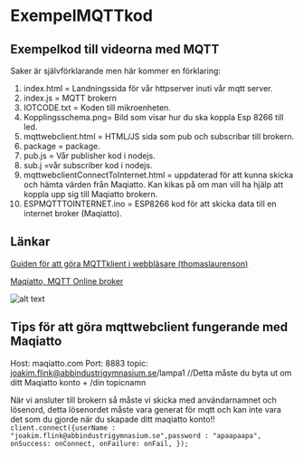 # ExempelMQTTkod
## Exempelkod till videorna med MQTT

Saker är självförklarande men här kommer en förklaring:
1. index.html = Landningssida för vår httpserver inuti vår mqtt server.
2. index.js = MQTT brokern
3. IOTCODE.txt = Koden till mikroenheten.
4. Kopplingsschema.png= Bild som visar hur du ska koppla Esp 8266 till led.
5. mqttwebclient.html = HTML/JS sida som pub och subscribar till brokern.
6. package = package.
7. pub.js = Vår publisher kod i nodejs.
8. sub.j =vår subscriber kod i nodejs.
9. mqttwebclientConnectToInternet.html  = uppdaterad för att kunna skicka och hämta värden från Maqiatto. Kan kikas på om man vill ha hjälp att koppla upp sig till Maqiatto brokern.
10. ESPMQTTTOINTERNET.ino = ESP8266 kod för att skicka data till en internet broker (Maqiatto).


## Länkar
[Guiden för att göra MQTTklient i webbläsare (thomaslaurenson)](https://www.thomaslaurenson.com/blog/2018/07/10/mqtt-web-application-using-javascript-and-websockets/)



[Maqiatto, MQTT Online broker](https://www.maqiatto.com/connect)

![alt text](https://www.maqiatto.com/images/maqiattowebsock.png "Maqiatto connect instruktioner")

## Tips för att göra mqttwebclient fungerande med Maqiatto
Host: maqiatto.com
Port: 8883
topic: joakim.flink@abbindustrigymnasium.se/lampa1 //Detta måste du byta ut om ditt Maqiatto konto + /din topicnamn

När vi ansluter till brokern så måste vi skicka med användarnamnet och lösenord, detta lösenordet måste vara generat för mqtt och kan inte vara det som du gjorde när du skapade ditt maqiatto konto!! 
`      client.connect({userName : "joakim.flink@abbindustrigymnasium.se",password : "apaapaapa",
                    onSuccess: onConnect,
                    onFailure: onFail,
                               });`

